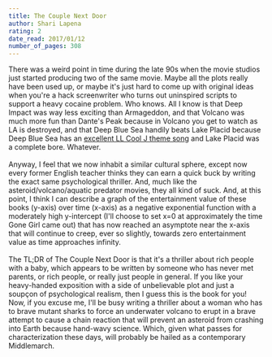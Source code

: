 ```yaml
---
title: The Couple Next Door
author: Shari Lapena
rating: 2
date_read: 2017/01/12
number_of_pages: 308
---
```


There was a weird point in time during the late 90s when the movie studios just started producing two of the same movie. Maybe all the plots really have been used up, or maybe it's just hard to come up with original ideas when you're a hack screenwriter who turns out uninspired scripts to support a heavy cocaine problem. Who knows. All I know is that Deep Impact was way less exciting than Armageddon, and that Volcano was much more fun than Dante's Peak because in Volcano you get to watch as LA is destroyed, and that Deep Blue Sea handily beats Lake Placid because Deep Blue Sea has an <a href="https://www.google.com/url?sa=t&rct=j&q=&esrc=s&source=web&cd=1&cad=rja&uact=8&ved=0ahUKEwi76b7SlLjRAhWJs1QKHd5SBGcQyCkIHzAA&url=https%3A%2F%2Fwww.youtube.com%2Fwatch%3Fv%3DWkKb9OvXXvk&usg=AFQjCNHWeEVlAbJUmsbDuRFlUYuBuVlYWQ&sig2=llB3P5cUxRevPI79tBao-Q">excellent LL Cool J theme song</a> and Lake Placid was a complete bore. Whatever.<br/><br/>Anyway, I feel that we now inhabit a similar cultural sphere, except now every former English teacher thinks they can earn a quick buck by writing the exact same psychological thriller. And, much like the asteroid/volcano/aquatic predator movies, they all kind of suck. And, at this point, I think I can describe a graph of the entertainment value of these books (y-axis) over time (x-axis) as a negative exponential function with a moderately high y-intercept (I'll choose to set x=0 at approximately the time Gone Girl came out) that has now reached an asymptote near the x-axis that will continue to creep, ever so slightly, towards zero entertainment value as time approaches infinity.<br/><br/>The TL;DR of The Couple Next Door is that it's a thriller about rich people with a baby, which appears to be written by someone who has never met parents, or rich people, or really just people in general. If you like your heavy-handed exposition with a side of unbelievable plot and just a soupçon of psychological realism, then I guess this is the book for you! Now, if you excuse me, I'll be busy writing a thriller about a woman who has to brave mutant sharks to force an underwater volcano to erupt in a brave attempt to cause a chain reaction that will prevent an asteroid from crashing into Earth because hand-wavy science. Which, given what passes for characterization these days, will probably be hailed as a contemporary Middlemarch.